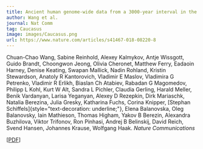 ```yaml
---
title: Ancient human genome-wide data from a 3000-year interval in the Caucasus corresponds with eco-geographic regions
author: Wang et al.
journal: Nat Comm
tag: Caucasus
image: images/Caucasus.png
url: https://www.nature.com/articles/s41467-018-08220-8
---
```


Chuan-Chao Wang, Sabine Reinhold, Alexey Kalmykov, Antje Wissgott, Guido Brandt, Choongwon Jeong, Olivia Cheronet, Matthew Ferry, Eadaoin Harney, Denise Keating, Swapan Mallick, Nadin Rohland, Kristin Stewardson, Anatoly R Kantorovich, Vladimir E Maslov, Vladimira G Petrenko, Vladimir R Erlikh, Biaslan Ch Atabiev, Rabadan G Magomedov, Philipp L Kohl, Kurt W Alt, Sandra L Pichler, Claudia Gerling, Harald Meller, Benik Vardanyan, Larisa Yeganyan, Alexey D Rezepkin, Dirk Mariaschk, Natalia Berezina, Julia Gresky, Katharina Fuchs, Corina Knipper, [Stephan Schiffels]{style="text-decoration: underline;"}, Elena Balanovska, Oleg Balanovsky, Iain Mathieson, Thomas Higham, Yakov B Berezin, Alexandra Buzhilova, Viktor Trifonov, Ron Pinhasi, Andrej B Belinskij, David Reich, Svend Hansen, Johannes Krause, Wolfgang Haak. *Nature Communications*

\[[PDF](https://www.nature.com/articles/s41467-018-08220-8.pdf)\]
